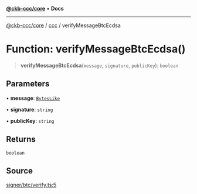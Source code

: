 [**@ckb-ccc/core**](README.md) • **Docs**

***

[@ckb-ccc/core](README.md) / [ccc](Namespace.ccc.md) / verifyMessageBtcEcdsa

# Function: verifyMessageBtcEcdsa()

> **verifyMessageBtcEcdsa**(`message`, `signature`, `publicKey`): `boolean`

## Parameters

• **message**: [`BytesLike`](ccc.Type.BytesLike.md)

• **signature**: `string`

• **publicKey**: `string`

## Returns

`boolean`

## Source

[signer/btc/verify.ts:5](https://github.com/SpectreMercury/ccc/blob/df48adb02ef9cfbc211311f00ecef869462de5fa/packages/core/src/signer/btc/verify.ts#L5)
